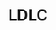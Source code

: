 ---
slug: ldlc-smartcat
title: LDLC
website: http://www.ldlc.com
topic: Conseil en Big-Data, Expertise Elasticsearch & SOLR
category: x-references
subcategory: reference
photo: /img/portfolio/logo-ldlc-png.png
sort: 3
reference: yes
---